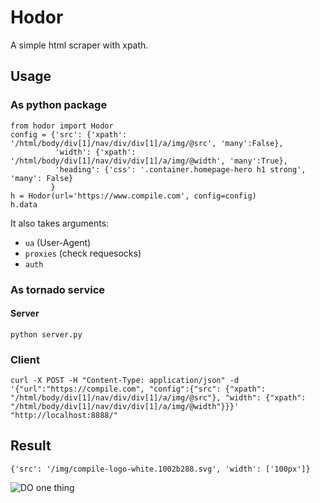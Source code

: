 # Hodor

A simple html scraper with xpath.

## Usage

### As python package
```
from hodor import Hodor
config = {'src': {'xpath': '/html/body/div[1]/nav/div/div[1]/a/img/@src', 'many':False},
          'width': {'xpath': '/html/body/div[1]/nav/div/div[1]/a/img/@width', 'many':True},
          'heading': {'css': '.container.homepage-hero h1 strong', 'many': False}
         }
h = Hodor(url='https://www.compile.com', config=config)
h.data
```

It also takes arguments:

- ```ua``` (User-Agent)
- ```proxies``` (check requesocks)
- ```auth```

### As tornado service

#### Server
```
python server.py
```

### Client
```
curl -X POST -H "Content-Type: application/json" -d '{"url":"https://compile.com", "config":{"src": {"xpath": "/html/body/div[1]/nav/div/div[1]/a/img/@src"}, "width": {"xpath": "/html/body/div[1]/nav/div/div[1]/a/img/@width"}}}' "http://localhost:8888/"
```


## Result
```
{'src': '/img/compile-logo-white.1002b288.svg', 'width': ['100px']}
```

![DO one thing](https://pbs.twimg.com/media/CjSN_N5XIAEmnc0.jpg)
